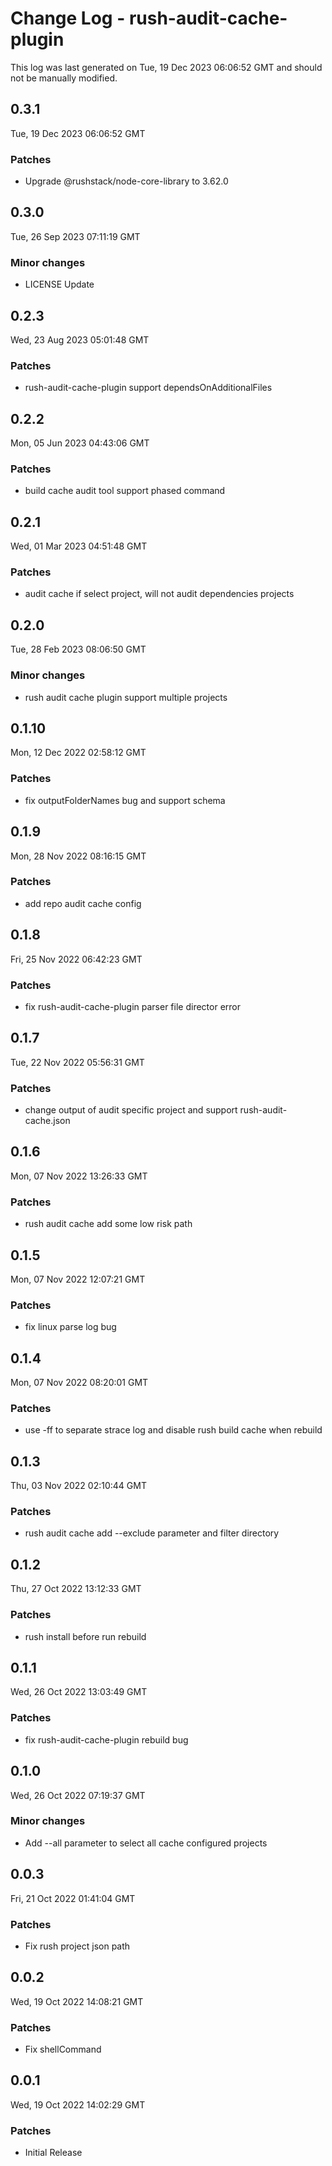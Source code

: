 # Change Log - rush-audit-cache-plugin

This log was last generated on Tue, 19 Dec 2023 06:06:52 GMT and should not be manually modified.

## 0.3.1
Tue, 19 Dec 2023 06:06:52 GMT

### Patches

- Upgrade @rushstack/node-core-library to 3.62.0

## 0.3.0
Tue, 26 Sep 2023 07:11:19 GMT

### Minor changes

- LICENSE Update

## 0.2.3
Wed, 23 Aug 2023 05:01:48 GMT

### Patches

- rush-audit-cache-plugin support dependsOnAdditionalFiles

## 0.2.2
Mon, 05 Jun 2023 04:43:06 GMT

### Patches

- build cache audit tool support phased command

## 0.2.1
Wed, 01 Mar 2023 04:51:48 GMT

### Patches

- audit cache if select project, will not audit dependencies projects

## 0.2.0
Tue, 28 Feb 2023 08:06:50 GMT

### Minor changes

- rush audit cache plugin support multiple projects

## 0.1.10
Mon, 12 Dec 2022 02:58:12 GMT

### Patches

- fix outputFolderNames bug and support schema

## 0.1.9
Mon, 28 Nov 2022 08:16:15 GMT

### Patches

- add repo audit cache config

## 0.1.8
Fri, 25 Nov 2022 06:42:23 GMT

### Patches

- fix rush-audit-cache-plugin parser file director error

## 0.1.7
Tue, 22 Nov 2022 05:56:31 GMT

### Patches

- change output of audit specific project and support rush-audit-cache.json

## 0.1.6
Mon, 07 Nov 2022 13:26:33 GMT

### Patches

- rush audit cache add some low risk path

## 0.1.5
Mon, 07 Nov 2022 12:07:21 GMT

### Patches

- fix linux parse log bug

## 0.1.4
Mon, 07 Nov 2022 08:20:01 GMT

### Patches

- use -ff to separate strace log and disable rush build cache when rebuild

## 0.1.3
Thu, 03 Nov 2022 02:10:44 GMT

### Patches

- rush audit cache add --exclude parameter and filter directory

## 0.1.2
Thu, 27 Oct 2022 13:12:33 GMT

### Patches

- rush install before run rebuild

## 0.1.1
Wed, 26 Oct 2022 13:03:49 GMT

### Patches

- fix rush-audit-cache-plugin rebuild bug

## 0.1.0
Wed, 26 Oct 2022 07:19:37 GMT

### Minor changes

- Add --all parameter to select all cache configured projects

## 0.0.3
Fri, 21 Oct 2022 01:41:04 GMT

### Patches

- Fix rush project json path

## 0.0.2
Wed, 19 Oct 2022 14:08:21 GMT

### Patches

- Fix shellCommand

## 0.0.1
Wed, 19 Oct 2022 14:02:29 GMT

### Patches

- Initial Release

